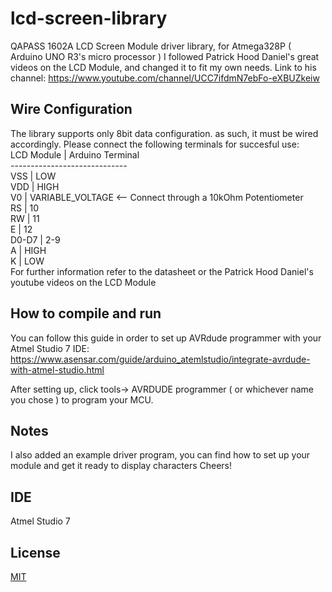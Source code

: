 # lcd-screen-library
QAPASS 1602A LCD Screen Module driver library, for Atmega328P ( Arduino UNO R3's micro processor )
I followed Patrick Hood Daniel's great videos on the LCD Module, and changed it to fit my own needs.
Link to his channel:
https://www.youtube.com/channel/UCC7ifdmN7ebFo-eXBUZkeiw

## Wire Configuration

The library supports only 8bit data configuration. as such, it must be wired accordingly.
Please connect the following terminals for succesful use:\
LCD Module | Arduino Terminal\
\-----------------------------\
VSS        | LOW\
VDD        | HIGH\
V0         | VARIABLE_VOLTAGE  <-- Connect through a 10kOhm Potentiometer\
RS         | 10\
RW         | 11\
E          | 12\
D0-D7      | 2-9\
A          | HIGH\
K          | LOW\
For further information refer to the datasheet or the Patrick Hood Daniel's youtube videos on the LCD Module


## How to compile and run
You can follow this guide in order to set up AVRdude programmer with your Atmel Studio 7 IDE:
https://www.asensar.com/guide/arduino_atemlstudio/integrate-avrdude-with-atmel-studio.html

After setting up, click tools-> AVRDUDE programmer ( or whichever name you chose ) to program your MCU.

## Notes
I also added an example driver program, you can find how to set up your module and get it ready to display characters
Cheers!
## IDE
Atmel Studio 7

## License
[MIT](https://choosealicense.com/licenses/mit/)
